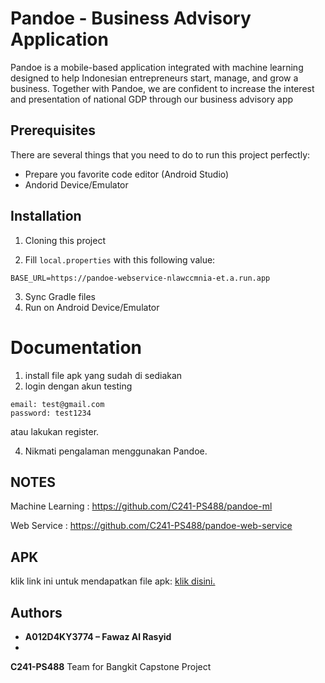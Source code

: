 # Pandoe - Business Advisory Application

Pandoe is a mobile-based application integrated with machine learning designed to help Indonesian entrepreneurs start, manage, and grow a business. Together with Pandoe, we are confident to increase the interest and presentation of national GDP through our business advisory app

## Prerequisites

There are several things that you need to do to run this project perfectly:

- Prepare you favorite code editor (Android Studio)
- Andorid Device/Emulator

## Installation

1. Cloning this project

2. Fill `local.properties` with this following value:

```
BASE_URL=https://pandoe-webservice-nlawccmnia-et.a.run.app
```

3. Sync Gradle files
4. Run on Android Device/Emulator

# Documentation

1. install file apk yang sudah di sediakan
2. login dengan akun testing

```
email: test@gmail.com
password: test1234
```

atau lakukan register.

4. Nikmati pengalaman menggunakan Pandoe.

## NOTES

Machine Learning :
https://github.com/C241-PS488/pandoe-ml

Web Service :
https://github.com/C241-PS488/pandoe-web-service

## APK

klik link ini untuk mendapatkan file apk: [klik disini.](https://github.com/C241-PS488/pandoe-mobile/releases/download/v1.0.0/pandoe-v1.0.0.apk)

## Authors

- **A012D4KY3774 – Fawaz Al Rasyid**
- 

**C241-PS488** Team for Bangkit Capstone Project